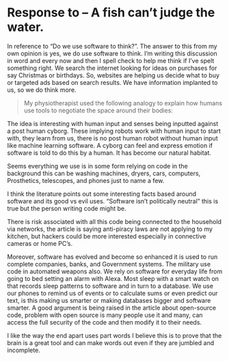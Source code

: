 # Response to – A fish can’t judge the water.

In reference to “Do we use software to think?”.   The answer to this from my own opinion is yes, we do use software to think.    I’m writing this discussion in word and every now and then I spell check to help me think if I’ve spelt something right.
We search the internet looking for ideas on purchases for say Christmas or birthdays.   So, websites are helping us decide what to buy or targeted ads based on search results. We have information implanted to us, so we do think more.

> My physiotherapist used the following analogy to explain how humans use tools to negotiate the space around their bodies:

The idea is interesting with human input and senses being inputted against a post human cyborg.
These implying robots work with human input to start with, they learn from us, there is no post human robot without human input like machine learning software.   A cyborg can feel and express emotion if software is told to do this by a human.
It has become our natural habitat.

Seems everything we use is in some form relying on code in the background this can be washing machines, dryers, cars, computers, Prosthetics, telescopes, and phones just to name a few.

I think the literature points out some interesting facts based around software and its good vs evil uses. “Software isn’t politically neutral” this is true but the person writing code might be.

There is risk associated with all this code being connected to the household via networks, the article is saying anti-piracy laws are not applying to my kitchen, but hackers could be more interested especially in connective cameras or home PC’s.

Moreover, software has evolved and become so enhanced it is used to run complete companies, banks, and Government systems. The military use code in automated weapons also. We rely on software for everyday life from going to bed setting an alarm with Alexa. 
Most sleep with a smart watch on that records sleep patterns to software and in turn to a database.    We use our phones to remind us of events or to calculate sums or even predict our text, is this making us smarter or making databases bigger and software smarter.
A good argument is being raised in the article about open-source code, problem with open source is many people use it and many,  can access the full security of the code and then modify it to their needs.

I like the way the end apart uses part words I believe this is to prove that the brain is a great tool and can make words out even if they are jumbled and incomplete. 

	
